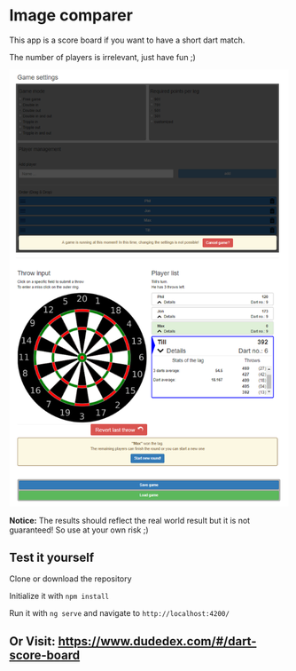 # Image comparer

This app is a score board if you want to have a short dart match.

The number of players is irrelevant, just have fun ;)

<p align="center">
  <img src="/demo/demo.png?raw=true"/>
</p>

**Notice:** The results should reflect the real world result but it is not guaranteed! So use at your own risk ;)

## Test it yourself

Clone or download the repository

Initialize it with `npm install`

Run it with `ng serve` and navigate to `http://localhost:4200/`


## Or Visit: https://www.dudedex.com/#/dart-score-board
